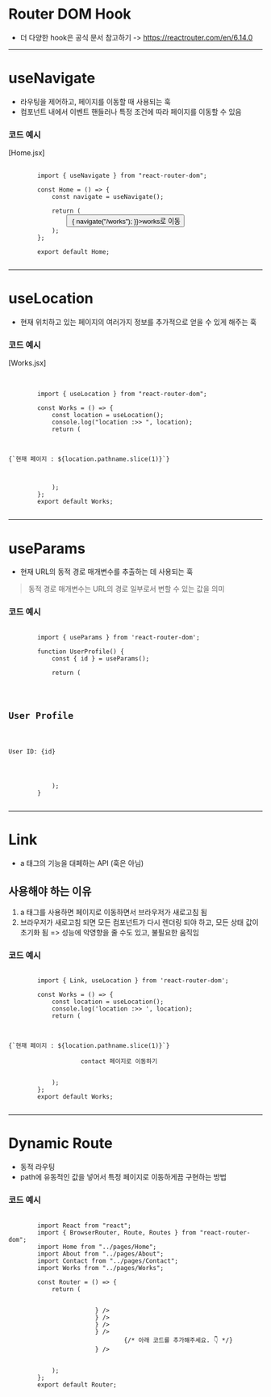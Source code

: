 # Router DOM Hook
- 더 다양한 hook은 공식 문서 참고하기
-> https://reactrouter.com/en/6.14.0

* * *

# useNavigate
- 라우팅을 제어하고, 페이지를 이동할 때 사용되는 훅
- 컴포넌트 내에서 이벤트 핸들러나 특정 조건에 따라 페이지를 이동할 수 있음

### 코드 예시
[Home.jsx]
<pre>
    <code>
        import { useNavigate } from "react-router-dom";

        const Home = () => {
            const navigate = useNavigate();

            return (
                <button onClick={() => { navigate("/works"); }}>works로 이동</button>
            );
        };

        export default Home;
    </code>
</pre>

* * *

# useLocation
- 현재 위치하고 있는 페이지의 여러가지 정보를 추가적으로 얻을 수 있게 해주는 훅

### 코드 예시
[Works.jsx]
<pre>   
    <code>
        import { useLocation } from "react-router-dom";

        const Works = () => {
            const location = useLocation();
            console.log("location :>> ", location);
            return (
                <div>
                    <div>{`현재 페이지 : ${location.pathname.slice(1)}`}</div>
                </div>
            );
        };
        export default Works;
    </code>
</pre>

* * *

# useParams
- 현재 URL의 동적 경로 매개변수를 추출하는 데 사용되는 훅
> 동적 경로 매개변수는 URL의 경로 일부로서 변할 수 있는 값을 의미

### 코드 예시
<pre>
    <code>
        import { useParams } from 'react-router-dom';

        function UserProfile() {
            const { id } = useParams();

            return (
                <div>
                    <h2>User Profile</h2>
                    <p>User ID: {id}</p>
                </div>
            );
        }
    </code>
</pre>

* * *

# Link
- a 태그의 기능을 대페하는 API (훅은 아님)

## 사용해야 하는 이유
1. a 태그를 사용하면 페이지로 이동하면서 브라우저가 새로고침 됨
2.  브라우저가 새로고침 되면 모든 컴포넌트가 다시 렌더링 되야 하고, 모든 상태 값이 초기화 됨
=> 성능에 악영향을 줄 수도 있고, 불필요한 움직임

### 코드 예시
<pre>
    <code>
        import { Link, useLocation } from 'react-router-dom';

        const Works = () => {
            const location = useLocation();
            console.log('location :>> ', location);
            return (
                <div>
                    <div>{`현재 페이지 : ${location.pathname.slice(1)}`}</div>
                    <Link to="/contact">contact 페이지로 이동하기</Link>
                </div>
            );
        };
        export default Works;
    </code>
</pre>

* * *

# Dynamic Route
- 동적 라우팅
- path에 유동적인 값을 넣어서 특정 페이지로 이동하게끔 구현하는 방법

### 코드 예시
<pre>
    <code>
        import React from "react";
        import { BrowserRouter, Route, Routes } from "react-router-dom";
        import Home from "../pages/Home";
        import About from "../pages/About";
        import Contact from "../pages/Contact";
        import Works from "../pages/Works";

        const Router = () => {
            return (
                <BrowserRouter>
                    <Routes>
                        <Route path="/" element={<Home />} />
                        <Route path="about" element={<About />} />
                        <Route path="contact" element={<Contact />} />
                        <Route path="works" element={<Works />} />
                                {/* 아래 코드를 추가해주세요. 👇 */}
                        <Route path="works/:id" element={<Works />} />
                    </Routes>
                </BrowserRouter>
            );
        };
        export default Router;
    </code>
</pre>